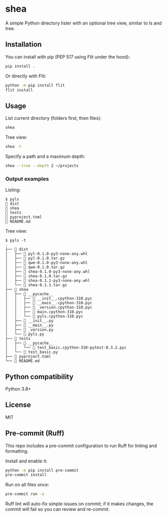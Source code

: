 # shea

A simple Python directory lister with an optional tree view, similar to ls and tree.

## Installation

You can install with pip (PEP 517 using Flit under the hood):

```bash
pip install .
```

Or directly with Flit:

```bash
python -m pip install flit
flit install
```

## Usage

List current directory (folders first, then files):

```bash
shea
```

Tree view:

```bash
shea -t
```

Specify a path and a maximum depth:

```bash
shea --tree --depth 2 ~/projects
```

### Output examples

Listing:

```
$ pyls
📁 dist
📁 shea
📁 tests
📄 pyproject.toml
📄 README.md

```

Tree view:

```
$ pyls -t
.
├── 📁 dist
│   ├── 📄 pyl-0.1.0-py3-none-any.whl
│   ├── 📄 pyl-0.1.0.tar.gz
│   ├── 📄 qwe-0.1.0-py3-none-any.whl
│   ├── 📄 qwe-0.1.0.tar.gz
│   ├── 📄 shea-0.1.0-py3-none-any.whl
│   ├── 📄 shea-0.1.0.tar.gz
│   ├── 📄 shea-0.1.1-py3-none-any.whl
│   └── 📄 shea-0.1.1.tar.gz
├── 📁 shea
│   ├── 📁 __pycache__
│   │   ├── 📄 __init__.cpython-310.pyc
│   │   ├── 📄 __main__.cpython-310.pyc
│   │   ├── 📄 _version.cpython-310.pyc
│   │   ├── 📄 main.cpython-310.pyc
│   │   └── 📄 pyls.cpython-310.pyc
│   ├── 📄 __init__.py
│   ├── 📄 __main__.py
│   ├── 📄 _version.py
│   └── 📄 pyls.py
├── 📁 tests
│   ├── 📁 __pycache__
│   │   └── 📄 test_basic.cpython-310-pytest-8.3.2.pyc
│   └── 📄 test_basic.py
├── 📄 pyproject.toml
└── 📄 README.md
```

## Python compatibility

Python 3.8+

## License

MIT

## Pre-commit (Ruff)

This repo includes a pre-commit configuration to run Ruff for linting and formatting.

Install and enable it:

```bash
python -m pip install pre-commit
pre-commit install
```

Run on all files once:

```bash
pre-commit run -a
```

Ruff lint will auto-fix simple issues on commit; if it makes changes, the commit will fail so you can review and re-commit.
